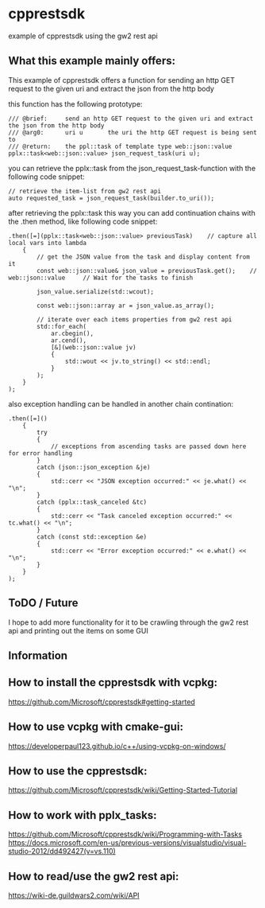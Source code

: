 # cpprestsdk

example of cpprestsdk using the gw2 rest api 

## What this example mainly offers:
This example of cpprestsdk offers a function for sending an http GET request to the given uri 
and extract the json from the http body

this function has the following prototype:

```
/// @brief:		send an http GET request to the given uri and extract the json from the http body
/// @arg0:		uri u		the uri the http GET request is being sent to
/// @return:	the ppl::task of template type web::json::value
pplx::task<web::json::value> json_request_task(uri u);
```

you can retrieve the pplx::task from the json_request_task-function with the following code snippet:

```
// retrieve the item-list from gw2 rest api
auto requested_task = json_request_task(builder.to_uri());
```

after retrieving the pplx::task this way you can add continuation chains with the .then method, like following code snippet:

```
.then([=](pplx::task<web::json::value> previousTask)	// capture all local vars into lambda
	{
		// get the JSON value from the task and display content from it
		const web::json::value& json_value = previousTask.get();	// web::json::value     // Wait for the tasks to finish 

		json_value.serialize(std::wcout);

		const web::json::array ar = json_value.as_array();

		// iterate over each items properties from gw2 rest api
		std::for_each(
			ar.cbegin(),
			ar.cend(),
			[&](web::json::value jv)
			{
				std::wout << jv.to_string() << std::endl;
			}
		);
	}
);
```

also exception handling can be handled in another chain contination:

```
.then([=]()
	{
		try
		{ 
			// exceptions from ascending tasks are passed down here for error handling
		}
		catch (json::json_exception &je)
		{
			std::cerr << "JSON exception occurred:" << je.what() << "\n";
		}
		catch (pplx::task_canceled &tc)
		{
			std::cerr << "Task canceled exception occurred:" << tc.what() << "\n";
		}
		catch (const std::exception &e)
		{
			std::cerr << "Error exception occurred:" << e.what() << "\n";
		}
	}
);
```

## ToDO / Future

I hope to add more functionality for it to be crawling through the gw2 rest api and printing out the items on some GUI

## Information

## How to install the cpprestsdk with vcpkg:
https://github.com/Microsoft/cpprestsdk#getting-started

## How to use vcpkg with cmake-gui:
https://developerpaul123.github.io/c++/using-vcpkg-on-windows/

## How to use the cpprestsdk:
https://github.com/Microsoft/cpprestsdk/wiki/Getting-Started-Tutorial

## How to work with pplx_tasks:
https://github.com/Microsoft/cpprestsdk/wiki/Programming-with-Tasks
https://docs.microsoft.com/en-us/previous-versions/visualstudio/visual-studio-2012/dd492427(v=vs.110)

## How to read/use the gw2 rest api:
https://wiki-de.guildwars2.com/wiki/API